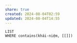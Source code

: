 ```yaml
---
share: true
created: 2024-08-04T02:59
updated: 2024-08-04T14:55
---
```

```dataview
LIST
WHERE contains(khái-niệm, [[]])
```